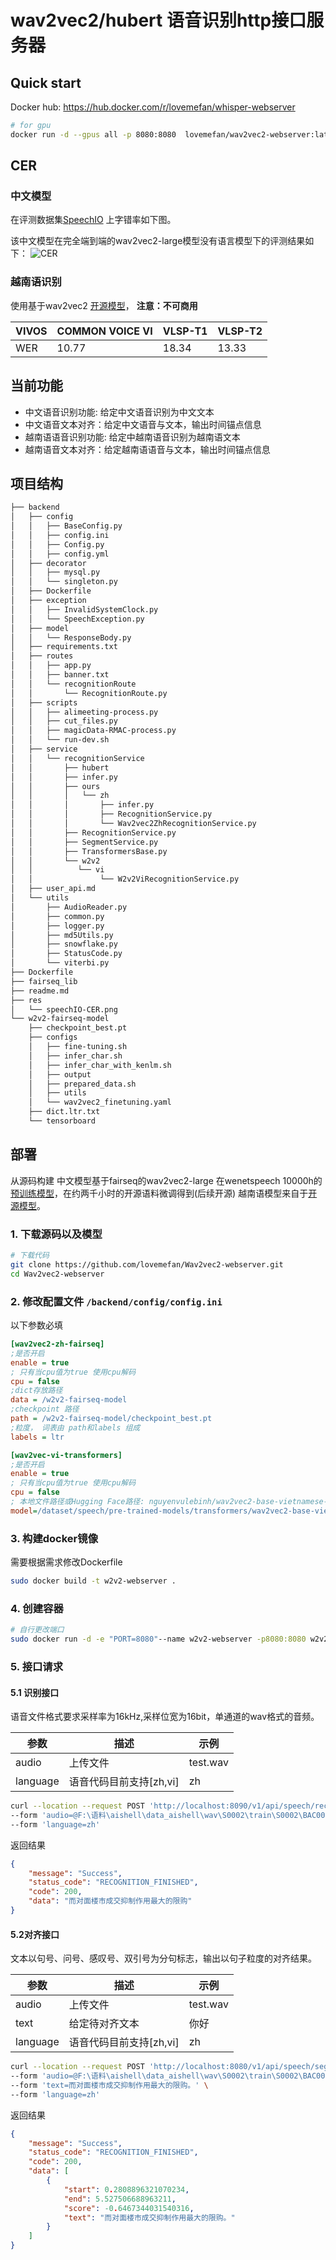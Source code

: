 # wav2vec2/hubert 语音识别http接口服务器


## Quick start
Docker hub: https://hub.docker.com/r/lovemefan/whisper-webserver
```bash
# for gpu
docker run -d --gpus all -p 8080:8080  lovemefan/wav2vec2-webserver:latest
```

## CER
### 中文模型
在评测数据集[SpeechIO](https://github.com/SpeechColab/Leaderboard)
上字错率如下图。

该中文模型在完全端到端的wav2vec2-large模型没有语言模型下的评测结果如下：
![CER](res/speechIO-CER.png)

###  越南语识别
使用基于wav2vec2 [开源模型](https://github.com/vietai/ASR)， **注意：不可商用**

|VIVOS	|COMMON VOICE VI|VLSP-T1|VLSP-T2|
|---|---|---|---|
|WER|	10.77|	18.34|	13.33|	51.45|

## 当前功能
* 中文语音识别功能: 给定中文语音识别为中文文本
* 中文语音文本对齐：给定中文语音与文本，输出时间锚点信息
* 越南语语音识别功能: 给定中越南语音识别为越南语文本
* 越南语音文本对齐：给定越南语语音与文本，输出时间锚点信息

## 项目结构
```bash
├── backend
│   ├── config
│   │   ├── BaseConfig.py
│   │   ├── config.ini
│   │   ├── Config.py
│   │   ├── config.yml
│   ├── decorator
│   │   ├── mysql.py
│   │   └── singleton.py
│   ├── Dockerfile
│   ├── exception
│   │   ├── InvalidSystemClock.py
│   │   └── SpeechException.py
│   ├── model
│   │   └── ResponseBody.py
│   ├── requirements.txt
│   ├── routes
│   │   ├── app.py
│   │   ├── banner.txt
│   │   └── recognitionRoute
│   │       └── RecognitionRoute.py
│   ├── scripts
│   │   ├── alimeeting-process.py
│   │   ├── cut_files.py
│   │   ├── magicData-RMAC-process.py
│   │   └── run-dev.sh
│   ├── service
│   │   └── recognitionService
│   │       ├── hubert
│   │       ├── infer.py
│   │       ├── ours
│   │       │   └── zh
│   │       │       ├── infer.py
│   │       │       ├── RecognitionService.py
│   │       │       └── Wav2vec2ZhRecognitionService.py
│   │       ├── RecognitionService.py
│   │       ├── SegmentService.py
│   │       ├── TransformersBase.py
│   │       └── w2v2
│   │          └── vi
│   │               └── W2v2ViRecognitionService.py
│   ├── user_api.md
│   └── utils
│       ├── AudioReader.py
│       ├── common.py
│       ├── logger.py
│       ├── md5Utils.py
│       ├── snowflake.py
│       ├── StatusCode.py
│       └── viterbi.py
├── Dockerfile
├── fairseq_lib
├── readme.md
├── res
│   └── speechIO-CER.png
└── w2v2-fairseq-model
    ├── checkpoint_best.pt
    ├── configs
    │   ├── fine-tuning.sh
    │   ├── infer_char.sh
    │   ├── infer_char_with_kenlm.sh
    │   ├── output
    │   ├── prepared_data.sh
    │   ├── utils
    │   └── wav2vec2_finetuning.yaml
    ├── dict.ltr.txt
    └── tensorboard    
```

## 部署
从源码构建
中文模型基于fairseq的wav2vec2-large 在wenetspeech 10000h的[预训练模型](https://github.com/TencentGameMate/chinese_speech_pretrain)，在约两千小时的开源语料微调得到(后续开源)
越南语模型来自于[开源模型](https://github.com/vietai/ASR)。
### 1. 下载源码以及模型
```bash
# 下载代码
git clone https://github.com/lovemefan/Wav2vec2-webserver.git
cd Wav2vec2-webserver
```

### 2. 修改配置文件 `/backend/config/config.ini`
以下参数必填
```ini
[wav2vec2-zh-fairseq]
;是否开启
enable = true
; 只有当cpu值为true 使用cpu解码
cpu = false
;dict存放路径
data = /w2v2-fairseq-model
;checkpoint 路径
path = /w2v2-fairseq-model/checkpoint_best.pt
;粒度， 词表由 path和labels 组成
labels = ltr

[wav2vec-vi-transformers]
;是否开启
enable = true
; 只有当cpu值为true 使用cpu解码
cpu = false
; 本地文件路径或Hugging Face路径: nguyenvulebinh/wav2vec2-base-vietnamese-250h
model=/dataset/speech/pre-trained-models/transformers/wav2vec2-base-vietnamese-250hv
```
### 3. 构建docker镜像
需要根据需求修改Dockerfile

```bash
sudo docker build -t w2v2-webserver .
```

### 4. 创建容器

```bash
# 自行更改端口
sudo docker run -d -e "PORT=8080"--name w2v2-webserver -p8080:8080 w2v2-web:latest
```

### 5. 接口请求
#### 5.1 识别接口
语音文件格式要求采样率为16kHz,采样位宽为16bit，单通道的wav格式的音频。

|参数|描述|示例|
|---| --- | ---|
|audio|上传文件|test.wav|
|language|语音代码目前支持[zh,vi]|zh|

```bash
curl --location --request POST 'http://localhost:8090/v1/api/speech/recognition' \
--form 'audio=@F:\语料\aishell\data_aishell\wav\S0002\train\S0002\BAC009S0002W0122.wav' \
--form 'language=zh'
```

返回结果

```json
{
	"message": "Success",
	"status_code": "RECOGNITION_FINISHED",
	"code": 200,
	"data": "而对面楼市成交抑制作用最大的限购"
}
```

#### 5.2对齐接口
文本以句号、问号、感叹号、双引号为分句标志，输出以句子粒度的对齐结果。

|参数|描述|示例|
|---| --- | ---|
|audio|上传文件|test.wav|
|text|给定待对齐文本|你好|
|language|语音代码目前支持[zh,vi]|zh|

```bash
curl --location --request POST 'http://localhost:8080/v1/api/speech/segment' \
--form 'audio=@F:\语料\aishell\data_aishell\wav\S0002\train\S0002\BAC009S0002W0122.wav' \
--form 'text=而对面楼市成交抑制作用最大的限购。' \
--form 'language=zh'
```

返回结果

```json
{
	"message": "Success",
	"status_code": "RECOGNITION_FINISHED",
	"code": 200,
	"data": [
		{
			"start": 0.2808896321070234,
			"end": 5.527506688963211,
			"score": -0.6467344031540316,
			"text": "而对面楼市成交抑制作用最大的限购。"
		}
	]
}
```
